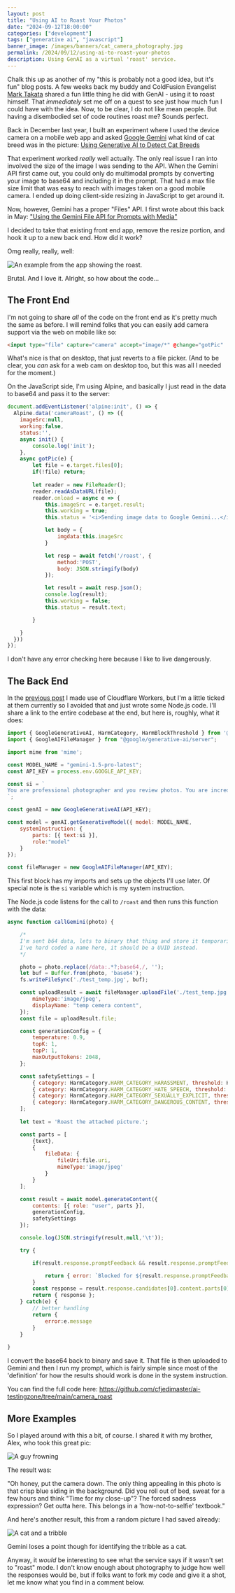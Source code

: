 ```yaml
---
layout: post
title: "Using AI to Roast Your Photos"
date: "2024-09-12T18:00:00"
categories: ["development"]
tags: ["generative ai", "javascript"]
banner_image: /images/banners/cat_camera_photography.jpg
permalink: /2024/09/12/using-ai-to-roast-your-photos
description: Using GenAI as a virtual 'roast' service.
---
```


Chalk this up as another of my "this is probably not a good idea, but it's fun" blog posts. A few weeks back my buddy and ColdFusion Evangelist [Mark Takata](https://www.thefatpanther.com/) shared a fun little thing he did with GenAI - using it to roast himself. That *immediately* set me off on a quest to see just how much fun I could have with the idea. Now, to be clear, I do not like mean people. But having a disembodied set of code routines roast me? Sounds perfect. 

Back in December last year, I built an experiment where I used the device camera on a mobile web app and asked [Google Gemini](https://ai.google.dev/) what kind of cat breed was in the picture: [Using Generative AI to Detect Cat Breeds](https://www.raymondcamden.com/2023/12/18/using-generative-ai-to-detect-cat-breeds)

That experiment worked *really* well actually. The only real issue I ran into involved the size of the image I was sending to the API. When the Gemini API first came out, you could only do multimodal prompts by converting your image to base64 and including it in the prompt. That had a max file size limit that was easy to reach with images taken on a good mobile camera. I ended up doing client-side resizing in JavaScript to get around it.

Now, however, Gemini has a proper "Files" API. I first wrote about this back in May: ["Using the Gemini File API for Prompts with Media"](https://www.raymondcamden.com/2024/05/21/using-the-gemini-file-api-for-prompts-with-media)

I decided to take that existing front end app, remove the resize portion, and hook it up to a new back end. How did it work?

Omg really, really, well:

<p>
<img src="https://static.raymondcamden.com/images/2024/09/roast1.jpg" alt="An example from the app showing the roast." class="imgborder imgcenter" loading="lazy">
</p>

Brutal. And I love it. Alright, so how about the code...

## The Front End

I'm not going to share *all* of the code on the front end as it's pretty much the same as before. I will remind folks that you can easily add camera support via the web on mobile like so:

```html
<input type="file" capture="camera" accept="image/*" @change="gotPic" :disabled="working">
```

What's nice is that on desktop, that just reverts to a file picker. (And to be clear, you *can* ask for a web cam on desktop too, but this was all I needed for the moment.) 

On the JavaScript side, I'm using Alpine, and basically I just read in the data to base64 and pass it to the server:

```js
document.addEventListener('alpine:init', () => {
  Alpine.data('cameraRoast', () => ({
	imageSrc:null,
	working:false,
	status:'',
    async init() {
		console.log('init');
    },
	async gotPic(e) {
		let file = e.target.files[0];
		if(!file) return;
		
		let reader = new FileReader();
		reader.readAsDataURL(file);
		reader.onload = async e => {
			this.imageSrc = e.target.result;
			this.working = true;
			this.status = '<i>Sending image data to Google Gemini...</i>';

			let body = {
				imgdata:this.imageSrc
			}

			let resp = await fetch('/roast', {
				method:'POST', 
				body: JSON.stringify(body)
			});

			let result = await resp.json();
			console.log(result);
			this.working = false;
			this.status = result.text;

		}

	}
  }))
});
```

I don't have any error checking here because I like to live dangerously. 

## The Back End

In the [previous post](https://www.raymondcamden.com/2023/12/18/using-generative-ai-to-detect-cat-breeds) I made use of Cloudflare Workers, but I'm a little ticked at them currently so I avoided that and just wrote some Node.js code. I'll share a link to the entire codebase at the end, but here is, roughly, what it does:

```js
import { GoogleGenerativeAI, HarmCategory, HarmBlockThreshold } from '@google/generative-ai';
import { GoogleAIFileManager } from "@google/generative-ai/server";

import mime from 'mime';

const MODEL_NAME = "gemini-1.5-pro-latest";
const API_KEY = process.env.GOOGLE_API_KEY;

const si = `
You are professional photographer and you review photos. You are incredibly mean spirited and will rarely say anything good about a photo.
`;

const genAI = new GoogleGenerativeAI(API_KEY);

const model = genAI.getGenerativeModel({ model: MODEL_NAME, 
	systemInstruction: {
		parts: [{ text:si }],
		role:"model"
	} 
});

const fileManager = new GoogleAIFileManager(API_KEY);
```

This first block has my imports and sets up the objects I'll use later. Of special note is the `si` variable which is my system instruction. 

The Node.js code listens for the call to `/roast` and then runs this function with the data:

```js
async function callGemini(photo) {

	/*
	I'm sent b64 data, lets to binary that thing and store it temporarily. Note
	I've hard coded a name here, it should be a UUID instead.
	*/

	photo = photo.replace(/data:.*?;base64,/, '');
	let buf = Buffer.from(photo, 'base64');
	fs.writeFileSync('./test_temp.jpg', buf);

	const uploadResult = await fileManager.uploadFile('./test_temp.jpg', {
		mimeType:'image/jpeg',
		displayName: "temp cemera content",
	});
	const file = uploadResult.file;

	const generationConfig = {
		temperature: 0.9,
		topK: 1,
		topP: 1,
		maxOutputTokens: 2048,
	};

	const safetySettings = [
		{ category: HarmCategory.HARM_CATEGORY_HARASSMENT, threshold: HarmBlockThreshold.BLOCK_MEDIUM_AND_ABOVE, },
		{ category: HarmCategory.HARM_CATEGORY_HATE_SPEECH,	threshold: HarmBlockThreshold.BLOCK_MEDIUM_AND_ABOVE, },
		{ category: HarmCategory.HARM_CATEGORY_SEXUALLY_EXPLICIT, threshold: HarmBlockThreshold.BLOCK_MEDIUM_AND_ABOVE, },
		{ category: HarmCategory.HARM_CATEGORY_DANGEROUS_CONTENT, threshold: HarmBlockThreshold.BLOCK_MEDIUM_AND_ABOVE, },
	];
	
	let text = 'Roast the attached picture.';

	const parts = [
    	{text},
		{
			fileData: {
				fileUri:file.uri, 
				mimeType:'image/jpeg'
			}
		}
  	];

	const result = await model.generateContent({
		contents: [{ role: "user", parts }],
		generationConfig,
		safetySettings
	});

	console.log(JSON.stringify(result,null,'\t'));

	try {

		if(result.response.promptFeedback && result.response.promptFeedback.blockReason) {

			return { error: `Blocked for ${result.response.promptFeedback.blockReason}` };
		}
		const response = result.response.candidates[0].content.parts[0].text;
		return { response };
	} catch(e) {
		// better handling
		return {
			error:e.message
		}
	}
	
}
```

I convert the base64 back to binary and save it. That file is then uploaded to Gemini and then I run my prompt, which is fairly simple since most of the 'definition' for how the results should work is done in the system instruction. 

You can find the full code here: <https://github.com/cfjedimaster/ai-testingzone/tree/main/camera_roast>

## More Examples

So I played around with this a bit, of course. I shared it with my brother, Alex, who took this great pic:

<p>
<img src="https://static.raymondcamden.com/images/2024/09/roast2.jpg" alt="A guy frowning" class="imgborder imgcenter" loading="lazy">
</p>

The result was:

"Oh honey, put the camera down. The only thing appealing in this photo is that crisp blue siding in the background. Did you roll out of bed, sweat for a few hours and think "Time for my close-up"? The forced sadness expression? Get outta here. This belongs in a 'how-not-to-selfie' textbook."

And here's another result, this from a random picture I had saved already:

<p>
<img src="https://static.raymondcamden.com/images/2024/09/roast3.jpg" alt="A cat and a tribble" class="imgborder imgcenter" loading="lazy">
</p>

Gemini loses a point though for identifying the tribble as a cat. 

Anyway, it *would* be interesting to see what the service says if it wasn't set to "roast" mode. I don't know enough about photography to judge how well the responses would be, but if folks want to fork my code and give it a shot, let me know what you find in a comment below.